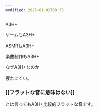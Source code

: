 ```yaml
---
modified: 2025-01-02T00:35
---
```

  

  

A3H+

ゲームもA3H+

ASMRもA3H+

楽曲制作もA3H+

  

なぜA3H+なのか

  

疲れにくい。

  

### [[フラットな音に意味はない]]

とは言ってもA3H+比較的フラットな音です。